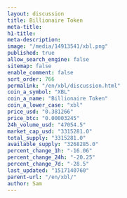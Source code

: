 ```yaml
---
layout: discussion
title: Billionaire Token
meta-title: 
h1-title: 
meta-description: 
image: "/media/14913541/xbl.png"
published: true
allow_search_engine: false
sitemap: false
enable_comment: false
sort_order: 766
permalink: "/en/xbl/discussion.html"
coin_a_symbol: "XBL"
coin_a_name: "Billionaire Token"
coin_a_lower_case: "xbl"
price_usd: "0.381266"
price_btc: "0.00003245"
24h_volume_usd: "47054.5"
market_cap_usd: "3315281.0"
total_supply: "3315281.0"
available_supply: "3268285.0"
percent_change_1h: "-16.06"
percent_change_24h: "-20.25"
percent_change_7d: "-28.5"
last_updated: "1517140760"
parent-url: "/en/xbl/"
author: Sam
---
```


